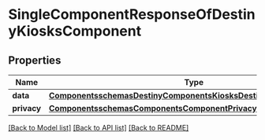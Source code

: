 # SingleComponentResponseOfDestinyKiosksComponent

## Properties
Name | Type | Description | Notes
------------ | ------------- | ------------- | -------------
**data** | [**ComponentsschemasDestinyComponentsKiosksDestinyKiosksComponent**](ComponentsschemasDestinyComponentsKiosksDestinyKiosksComponent.md) |  | [optional] 
**privacy** | [**ComponentsschemasComponentsComponentPrivacySetting**](ComponentsschemasComponentsComponentPrivacySetting.md) |  | [optional] 

[[Back to Model list]](../README.md#documentation-for-models) [[Back to API list]](../README.md#documentation-for-api-endpoints) [[Back to README]](../README.md)


